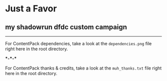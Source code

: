 # **Just a Favor**  
## my shadowrun dfdc custom campaign  
---

For ContentPack dependencies, take a look at the `dependencies.png` file right here in the root directory.  

 __\*\-\*\-\*__  

For ContentPack thanks & credits, take a look at the `muh_thanks.txt` file right here in the root directory.  

